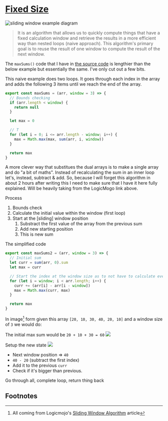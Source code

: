 # [Fixed Size](https://logicmojo.com/sliding-window-algorithm)

![sliding window example diagram](https://logicmojo.com/assets/dist/new_pages/images/slidingwindow1.png)

> It is an algorithm that allows us to quickly compute things that have a fixed calculation window and retrieve the results in a more efficient way than nested loops (naive approach). This algorithm's primary goal is to reuse the result of one window to compute the result of the next window.


The `maxSums()` code that I have in [the source code](./fixed-size.js) is lengthier than the below example but essentially the same. I've only cut out a few bits. 

This naive example does two loops. It goes through each index in the array and adds the following 3 items until we reach the end of the array.

```js
export const maxSums = (arr, window = 3) => {
  // Bounds checking
  if (arr.length < window) {
    return null
  }

  let max = 0

  // T
  for (let i = 0; i <= arr.length - window; i++) {
    max = Math.max(max, sum(arr, i, window))
  }

  return max
}
```

A more clever way that substitues the dual arrays is to make a single array and do "a bit of maths". Instead of recalculating the sum in an inner loop let's, instead, subtract & add. So, because I will forget this algorithm in about 2 hours after writing this I need to make sure that I have it here fully explained. Will be heavily taking from the LogicMogo link above.

Process
1. Bounds check
1. Calculate the initial value within the window (first loop)
1. Start at the [sliding] window position 
    1. Substract the first value of the array from the previous sum
    1. Add new starting position
    1. This is new sum

The simplified code
```js
export const maxSums2 = (arr, window = 3) => {
  // Initial sum
  let curr = sum(arr, 0).sum
  let max = curr

  // Start the index at the window size as to not have to calculate everything, I guess.
  for (let i = window; i < arr.length; i++) {
    curr += (arr[i] - arr[i - window])
    max = Math.max(curr, max)
  }

  return max
}
```

In image[^imgs] form given this array `[20, 10, 30, 40, 20, 10]` and a window size of `3` we would do:

The initial max sum would be `20 + 10 + 30 = 60`
![](https://logicmojo.com/assets/dist/new_pages/images/slidingwindow3.png)

Setup the new state
![](https://logicmojo.com/assets/dist/new_pages/images/slidingwindow4.png)
  - Next window position => `40`
  - `40 - 20` (subtract the first index)
  - Add it to the previous `curr`
  - Check if it's bigger than previous. 

Go through all, complete loop, return thing back

## Footnotes
[^imgs]: All coming from Logicmojo's [Sliding Window Algorithm](https://logicmojo.com/sliding-window-algorithm) article
